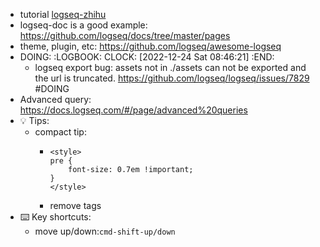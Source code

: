 - tutorial [logseq-zhihu](https://zhuanlan.zhihu.com/p/457521121)
- logseq-doc is a good example: https://github.com/logseq/docs/tree/master/pages
- theme, plugin, etc: https://github.com/logseq/awesome-logseq
- DOING:
  :LOGBOOK:
  CLOCK: [2022-12-24 Sat 08:46:21]
  :END:
	- logseq export bug: assets not in ./assets can not be exported and the url is truncated.  https://github.com/logseq/logseq/issues/7829 #DOING
- Advanced query: https://docs.logseq.com/#/page/advanced%20queries
- 💡 Tips:
	- compact tip:
		- ```
		  <style>
		  pre {
		      font-size: 0.7em !important;
		  }
		  </style>
		  ```
		- remove tags
- ⌨️ Key shortcuts:
	- move up/down:`cmd-shift-up/down`